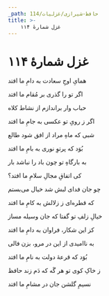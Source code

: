 ```yaml
---
_path: حافظ-شیرازی/غزلیات/114
title: >-
    غزل شمارهٔ ۱۱۴
---
```

# غزل شمارهٔ ۱۱۴

<div class="b" id="bn1"><div class="m1"><p>همایِ اوجِ سعادت به دامِ ما افتد</p></div>
<div class="m2"><p>اگر تو را گذری بر مُقام ما افتد</p></div></div>
<div class="b" id="bn2"><div class="m1"><p>حباب وار براندازم از نشاط کلاه</p></div>
<div class="m2"><p>اگر ز رویِ تو عکسی به جامِ ما افتد</p></div></div>
<div class="b" id="bn3"><div class="m1"><p>شبی که ماهِ مراد از افق شود طالع</p></div>
<div class="m2"><p>بُوَد که پرتوِ نوری به بامِ ما افتد</p></div></div>
<div class="b" id="bn4"><div class="m1"><p>به بارگاهِ تو چون باد را نباشد بار</p></div>
<div class="m2"><p>کی اتفاقِ مجالِ سلامِ ما افتد؟</p></div></div>
<div class="b" id="bn5"><div class="m1"><p>چو جان فدای لبش شد خیال می‌بستم</p></div>
<div class="m2"><p>که قطره‌ای ز زلالش به کامِ ما افتد</p></div></div>
<div class="b" id="bn6"><div class="m1"><p>خیالِ زلفِ تو گفتا که جان وسیله مساز</p></div>
<div class="m2"><p>کز این شکار، فراوان به دامِ ما افتد</p></div></div>
<div class="b" id="bn7"><div class="m1"><p>به ناامیدی از این در مرو، بزن فالی</p></div>
<div class="m2"><p>بُوَد که قرعهٔ دولت به نامِ ما افتد</p></div></div>
<div class="b" id="bn8"><div class="m1"><p>ز خاکِ کوی تو هر گَه که دَم زند حافظ</p></div>
<div class="m2"><p>نسیمِ گلشن جان در مشامِ ما افتد</p></div></div>

